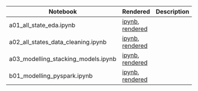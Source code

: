 |  Notebook | Rendered   | Description  |  Author |
|---|---|---|---|
| a01_all_state_eda.ipynb  | [ipynb](https://github.com/bhishanpdl/Project_All_State_Insurance/blob/master/notebooks/a01_all_state_eda.ipynb), [rendered](https://nbviewer.jupyter.org/github/bhishanpdl/Project_All_State_Insurance/blob/master/notebooks/a01_all_state_eda.ipynb)  |   | [Bhishan Poudel](https://bhishanpdl.github.io/)  |
| a02_all_states_data_cleaning.ipynb  | [ipynb](https://github.com/bhishanpdl/Project_All_State_Insurance/blob/master/notebooks/a02_all_states_data_cleaning.ipynb), [rendered](https://nbviewer.jupyter.org/github/bhishanpdl/Project_All_State_Insurance/blob/master/notebooks/a02_all_states_data_cleaning.ipynb)  |   | [Bhishan Poudel](https://bhishanpdl.github.io/)  |
| a03_modelling_stacking_models.ipynb  | [ipynb](https://github.com/bhishanpdl/Project_All_State_Insurance/blob/master/notebooks/a03_modelling_stacking_models.ipynb), [rendered](https://nbviewer.jupyter.org/github/bhishanpdl/Project_All_State_Insurance/blob/master/notebooks/a03_modelling_stacking_models.ipynb)  |   | [Bhishan Poudel](https://bhishanpdl.github.io/)  |
| b01_modelling_pyspark.ipynb  | [ipynb](https://github.com/bhishanpdl/Project_All_State_Insurance/blob/master/notebooks/b01_modelling_pyspark.ipynb), [rendered](https://nbviewer.jupyter.org/github/bhishanpdl/Project_All_State_Insurance/blob/master/notebooks/b01_modelling_pyspark.ipynb)  |   | [Bhishan Poudel](https://bhishanpdl.github.io/)  |
